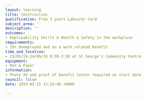 ```yaml
---
layout: learning
title: Construction
qualification: Free 3 years Labourer Card
subject_area: ''
description: ''
outcomes:
- Employability Skills & Health & Safety in the workplace
requirements:
- 19+ Unemployed and on a work related benefit
time_and_location:
- 13/05/19-24/05/19 9:30-3:30 at St George's Community Centre
equipment:
- Pen & Paper
information:
- Photo ID and proof of benefit letter required on start date
council: false
date: 2019-03-15 13:24:08 +0000

---
```

